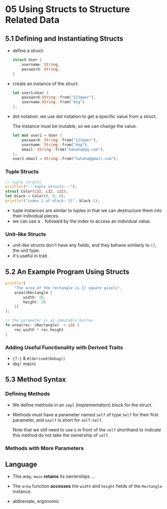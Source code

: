 # 05 Using Structs to Structure Related Data

## 5.1 Defining and Instantiating Structs

* define a struct:

  ```rust
  struct User {
      username: String,
      password: String,
  }
  ```

* create an instance of the struct:

  ```rust
  let user1=User {
      password:String::from("123qwer"),
      username:String::from("dog")
  };
  ```

* dot notation: we use dot notation to get a specific value from a struct.

  The instance must be mutable, so we can change the value.

  ```rust
  let mut user1 = User {
      password: String::from("123qwer"),
      username: String::from("dog"),
      email: String::from("hahaha@qq.com"),
  };
  user1.email = String::from("hahaha@gmail.com");
  ```

### Tuple Structs

```rust
// tuple structs
println!("---tuple structs---");
struct Color(i32, i32, i32);
let black = Color(0, 0, 0);
println!("index 1 of black: {}", black.1);
```

* tuple instances are similar to tuples in that we can destructure them into their individual pieces.
* we can use a `.` followed by the index to access an individual value.

### Unit-like Structs

* unit-like structs don't have any fields, and they behave similarly to `()`, the unit type.
* it's useful in trait.

## 5.2 An Example Program Using Structs

```rust
println!(
    "The area of the rectangle is {} square pixels",
    area(&Rectangle {
        width: 10,
        height: 20
    })
);

// the parameter is an immutable borrow
fn area(rec: &Rectangle) -> i32 {
    rec.width * rec.height
}
```

### Adding Useful Functionality with Derived Traits

* `{?:}` & `#[derived(Debug)]`
* `dbg!` macro

## 5.3 Method Syntax

### Defining Methods

* We define methods in an `impl` (implementation) block for the struct.

* Methods must have a parameter named `self` of type `Self` for their first parameter, and `&self` is short for `self:Self`.

  Note that we still need to use `&` in front of the `self` shorthand to indicate this method do not take the ownership of `self`.

### Methods with More Parameters





## Language

* This way, `main` **retains** its ownerships ...
* The `area` function **accesses** the `width` and `height` fields of the `Rectangle` instance.

* abbreviate, ergonomic
